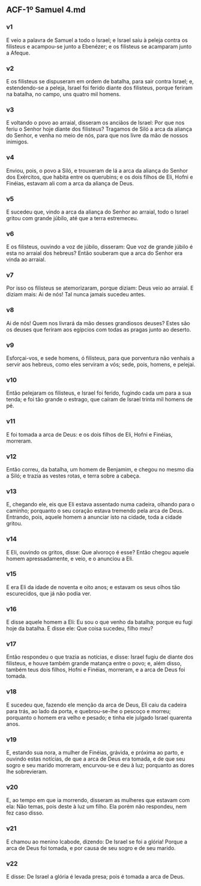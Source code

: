 ## ACF-1º Samuel 4.md
### v1
 E veio a palavra de Samuel a todo o Israel; e Israel saiu à peleja contra os filisteus e acampou-se junto a Ebenézer; e os filisteus se acamparam junto a Afeque.
### v2
 E os filisteus se dispuseram em ordem de batalha, para sair contra Israel; e, estendendo-se a peleja, Israel foi ferido diante dos filisteus, porque feriram na batalha, no campo, uns quatro mil homens.
### v3
 E voltando o povo ao arraial, disseram os anciãos de Israel: Por que nos feriu o Senhor hoje diante dos filisteus? Tragamos de Siló a arca da aliança do Senhor, e venha no meio de nós, para que nos livre da mão de nossos inimigos.
### v4
 Enviou, pois, o povo a Siló, e trouxeram de lá a arca da aliança do Senhor dos Exércitos, que habita entre os querubins; e os dois filhos de Eli, Hofni e Finéias, estavam ali com a arca da aliança de Deus.
### v5
 E sucedeu que, vindo a arca da aliança do Senhor ao arraial, todo o Israel gritou com grande júbilo, até que a terra estremeceu.
### v6
 E os filisteus, ouvindo a voz de júbilo, disseram: Que voz de grande júbilo é esta no arraial dos hebreus? Então souberam que a arca do Senhor era vinda ao arraial.
### v7
 Por isso os filisteus se atemorizaram, porque diziam: Deus veio ao arraial. E diziam mais: Ai de nós! Tal nunca jamais sucedeu antes.
### v8
 Ai de nós! Quem nos livrará da mão desses grandiosos deuses? Estes são os deuses que feriram aos egípcios com todas as pragas junto ao deserto.
### v9
 Esforçai-vos, e sede homens, ó filisteus, para que porventura não venhais a servir aos hebreus, como eles serviram a vós; sede, pois, homens, e pelejai.
### v10
 Então pelejaram os filisteus, e Israel foi ferido, fugindo cada um para a sua tenda; e foi tão grande o estrago, que caíram de Israel trinta mil homens de pé.
### v11
 E foi tomada a arca de Deus: e os dois filhos de Eli, Hofni e Finéias, morreram.
### v12
 Então correu, da batalha, um homem de Benjamim, e chegou no mesmo dia a Siló; e trazia as vestes rotas, e terra sobre a cabeça.
### v13
 E, chegando ele, eis que Eli estava assentado numa cadeira, olhando para o caminho; porquanto o seu coração estava tremendo pela arca de Deus. Entrando, pois, aquele homem a anunciar isto na cidade, toda a cidade gritou.
### v14
 E Eli, ouvindo os gritos, disse: Que alvoroço é esse? Então chegou aquele homem apressadamente, e veio, e o anunciou a Eli.
### v15
 E era Eli da idade de noventa e oito anos; e estavam os seus olhos tão escurecidos, que já não podia ver.
### v16
 E disse aquele homem a Eli: Eu sou o que venho da batalha; porque eu fugi hoje da batalha. E disse ele: Que coisa sucedeu, filho meu?
### v17
 Então respondeu o que trazia as notícias, e disse: Israel fugiu de diante dos filisteus, e houve também grande matança entre o povo; e, além disso, também teus dois filhos, Hofni e Finéias, morreram, e a arca de Deus foi tomada.
### v18
 E sucedeu que, fazendo ele menção da arca de Deus, Eli caiu da cadeira para trás, ao lado da porta, e quebrou-se-lhe o pescoço e morreu; porquanto o homem era velho e pesado; e tinha ele julgado Israel quarenta anos.
### v19
 E, estando sua nora, a mulher de Finéias, grávida, e próxima ao parto, e ouvindo estas notícias, de que a arca de Deus era tomada, e de que seu sogro e seu marido morreram, encurvou-se e deu à luz; porquanto as dores lhe sobrevieram.
### v20
 E, ao tempo em que ia morrendo, disseram as mulheres que estavam com ela: Não temas, pois deste à luz um filho. Ela porém não respondeu, nem fez caso disso.
### v21
 E chamou ao menino Icabode, dizendo: De Israel se foi a glória! Porque a arca de Deus foi tomada, e por causa de seu sogro e de seu marido.
### v22
 E disse: De Israel a glória é levada presa; pois é tomada a arca de Deus.
